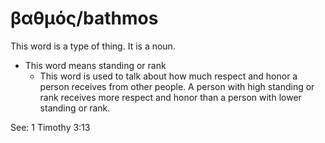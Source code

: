 # βαθμός/bathmos
This word is a type of thing. It is a noun.

* This word means standing or rank
    * This word is used to talk about how much respect and honor a person receives from other people. A person with high standing or rank receives more respect and honor than a person with lower standing or rank.

See: 1 Timothy 3:13
